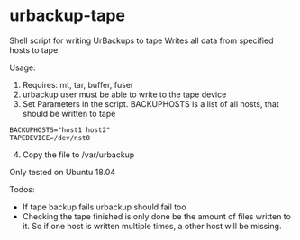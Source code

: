 # urbackup-tape
Shell script for writing UrBackups to tape
Writes all data from specified hosts to tape.

Usage:

  1. Requires: mt, tar, buffer, fuser
  2. urbackup user must be able to write to the tape device
  3. Set Parameters in the script. BACKUPHOSTS is a list of all hosts, that should be written to tape
    
    BACKUPHOSTS="host1 host2"
    TAPEDEVICE=/dev/nst0

  4. Copy the file to /var/urbackup
  
 
Only tested on Ubuntu 18.04 


Todos: 
- If tape backup fails urbackup should fail too
- Checking the tape finished is only done be the amount of files written to it. So if one host is written multiple times, a other host will be missing. 

 

